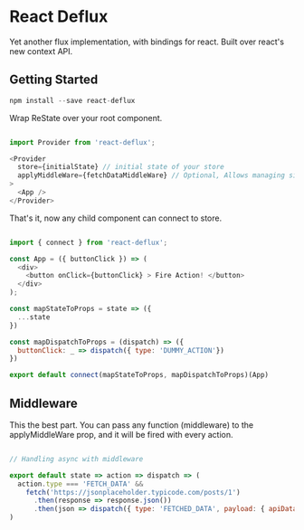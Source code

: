 # React Deflux

Yet another flux implementation, with bindings for react.
Built over react's new context API.

## Getting Started

```javascript
npm install --save react-deflux
```

Wrap ReState over your root component.

```javascript

import Provider from 'react-deflux';

<Provider
  store={initialState} // initial state of your store
  applyMiddleWare={fetchDataMiddleWare} // Optional, Allows managing side-effects
>
  <App />
</Provider>

```

That's it, now any child component can connect to store.

```javascript

import { connect } from 'react-deflux';

const App = ({ buttonClick }) => (
  <div>
    <button onClick={buttonClick} > Fire Action! </button>
  </div>
);

const mapStateToProps = state => ({
  ...state
})

const mapDispatchToProps = (dispatch) => ({
  buttonClick: _ => dispatch({ type: 'DUMMY_ACTION'})
})

export default connect(mapStateToProps, mapDispatchToProps)(App)

```

## Middleware

This the best part. You can pass any function (middleware) to the applyMiddleWare prop, and it will be fired with every action.

```javascript

// Handling async with middleware

export default state => action => dispatch => (
  action.type === 'FETCH_DATA' &&
    fetch('https://jsonplaceholder.typicode.com/posts/1')
      .then(response => response.json())
      .then(json => dispatch({ type: 'FETCHED_DATA', payload: { apiData: json } }))
)

```

